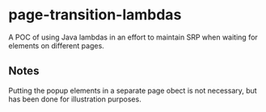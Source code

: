# page-transition-lambdas
A POC of using Java lambdas in an effort to maintain SRP when waiting for elements on different pages.

## Notes
Putting the popup elements in a separate page obect is not necessary, but has been done for illustration purposes.
